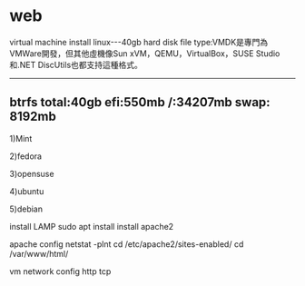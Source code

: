 # web
virtual machine install linux---40gb
hard disk file type:VMDK是專門為VMWare開發，但其他虛機像Sun xVM，QEMU，VirtualBox，SUSE Studio和.NET DiscUtils也都支持這種格式。

---------------------------------------------------------------
btrfs
total:40gb
efi:550mb
/:34207mb
swap: 8192mb
---------------------------------------------------------------

1)Mint


2)fedora



3)opensuse



4)ubuntu


5)debian




install LAMP
sudo apt install install apache2






apache config
netstat -plnt
cd /etc/apache2/sites-enabled/
cd /var/www/html/

vm network config
http tcp 


















